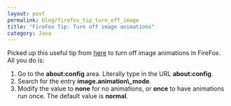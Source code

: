 ```yaml
---
layout: post
permalink: blog/firefox_tip_turn_off_image
title: "FireFox Tip: Turn off image animations"
category: Java
---
```


<p>
Picked up this useful tip from <a href="http://www.webmasterworld.com/forum21/8575.htm">here</a> to turn off image animations in FireFox. All you do is:

</p>
<ol>
<li>
Go to the <b>about:config</b> area. Literally type in the URL <b>about:config</b>.

</li>
<li>
Search for the entry <b>image.animation\_mode</b>.

</li>
<li>
Modify the value to <b>none</b> for no animations, or <b>once</b> to have animations run once. The default value is <b>normal</b>.

</li>
</ol>
